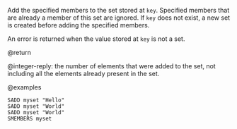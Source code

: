 Add the specified members to the set stored at `key`.
Specified members that are already a member of this set are ignored.
If `key` does not exist, a new set is created before adding the specified
members.

An error is returned when the value stored at `key` is not a set.

@return

@integer-reply: the number of elements that were added to the set, not including
all the elements already present in the set.

@examples

```cli
SADD myset "Hello"
SADD myset "World"
SADD myset "World"
SMEMBERS myset
```
